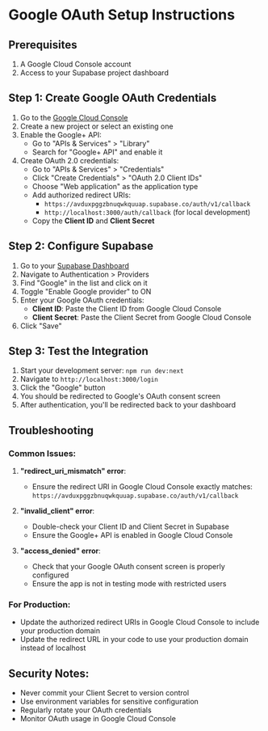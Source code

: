 # Google OAuth Setup Instructions

## Prerequisites
1. A Google Cloud Console account
2. Access to your Supabase project dashboard

## Step 1: Create Google OAuth Credentials

1. Go to the [Google Cloud Console](https://console.cloud.google.com/)
2. Create a new project or select an existing one
3. Enable the Google+ API:
   - Go to "APIs & Services" > "Library"
   - Search for "Google+ API" and enable it
4. Create OAuth 2.0 credentials:
   - Go to "APIs & Services" > "Credentials"
   - Click "Create Credentials" > "OAuth 2.0 Client IDs"
   - Choose "Web application" as the application type
   - Add authorized redirect URIs:
     - `https://avduxpggzbnuqwkquuap.supabase.co/auth/v1/callback`
     - `http://localhost:3000/auth/callback` (for local development)
   - Copy the **Client ID** and **Client Secret**

## Step 2: Configure Supabase

1. Go to your [Supabase Dashboard](https://supabase.com/dashboard)
2. Navigate to Authentication > Providers
3. Find "Google" in the list and click on it
4. Toggle "Enable Google provider" to ON
5. Enter your Google OAuth credentials:
   - **Client ID**: Paste the Client ID from Google Cloud Console
   - **Client Secret**: Paste the Client Secret from Google Cloud Console
6. Click "Save"

## Step 3: Test the Integration

1. Start your development server: `npm run dev:next`
2. Navigate to `http://localhost:3000/login`
3. Click the "Google" button
4. You should be redirected to Google's OAuth consent screen
5. After authentication, you'll be redirected back to your dashboard

## Troubleshooting

### Common Issues:

1. **"redirect_uri_mismatch" error**:
   - Ensure the redirect URI in Google Cloud Console exactly matches: `https://avduxpggzbnuqwkquuap.supabase.co/auth/v1/callback`

2. **"invalid_client" error**:
   - Double-check your Client ID and Client Secret in Supabase
   - Ensure the Google+ API is enabled in Google Cloud Console

3. **"access_denied" error**:
   - Check that your Google OAuth consent screen is properly configured
   - Ensure the app is not in testing mode with restricted users

### For Production:
- Update the authorized redirect URIs in Google Cloud Console to include your production domain
- Update the redirect URL in your code to use your production domain instead of localhost

## Security Notes:
- Never commit your Client Secret to version control
- Use environment variables for sensitive configuration
- Regularly rotate your OAuth credentials
- Monitor OAuth usage in Google Cloud Console
